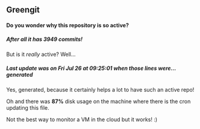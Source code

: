 ## Greengit

#### Do you wonder why this repository is so active?

##### After all it has 3949 commits!

But is it *really* active? Well...

##### Last update was on Fri Jul 26 at 09:25:01 when those lines were... generated

Yes, generated, because it certainly helps a lot to have such an active repo!

Oh and there was **87%** disk usage on the machine
where there is the cron updating this file.

Not the best way to monitor a VM in the cloud but it works! :)
